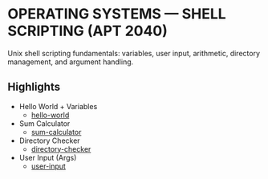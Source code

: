 # OPERATING SYSTEMS — SHELL SCRIPTING (APT 2040)

Unix shell scripting fundamentals: variables, user input, arithmetic, directory management, and argument handling.

## Highlights

- Hello World + Variables
  - [hello-world](https://github.com/olivernjeru/apt/blob/main/major/apt2040/shell-scripting/week-8-group-work/hello-world)
- Sum Calculator
  - [sum-calculator](https://github.com/olivernjeru/apt/blob/main/major/apt2040/shell-scripting/week-8-group-work/sum-calculator)
- Directory Checker
  - [directory-checker](https://github.com/olivernjeru/apt/blob/main/major/apt2040/shell-scripting/week-8-group-work/directory-checker)
- User Input (Args)
  - [user-input](https://github.com/olivernjeru/apt/blob/main/major/apt2040/shell-scripting/week-8-group-work/user-input)
